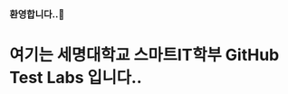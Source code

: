 ### 환영합니다..👋

<h1>여기는 세명대학교 스마트IT학부 GitHub Test Labs 입니다.. </h1>
<!--
**ecom1486/ecom1486** is a ✨ _special_ ✨ repository because its `README.md` (this file) appears on your GitHub profile.

Here are some ideas to get you started:

- 🔭 I’m currently working on ...
- 🌱 I’m currently learning ...
- 👯 I’m looking to collaborate on ...
- 🤔 I’m looking for help with ...
- 💬 Ask me about ...
- 📫 How to reach me: ...
- 😄 Pronouns: ...
- ⚡ Fun fact: ...
-->
<br />
<h2> My Tech Stack 🐱‍🐉</h2>
![HTML5}(https://img.shields.io/badge/-HTML5-F05032?style=for-the-badge&logo=html5&logoColor=ffffff)
